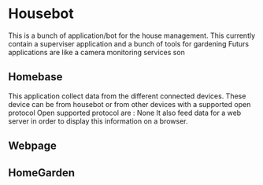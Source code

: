 # Housebot
This is a bunch of application/bot for the house management.
This currently contain a superviser application and a bunch of tools for gardening
Futurs applications are like a camera monitoring services son 

## Homebase
This application collect data from the different connected devices. 
These device can be from housebot or from other devices with a supported open protocol
Open supported protocol are : None
It also feed data for a web server in order to display this information on a browser.

## Webpage


## HomeGarden


##